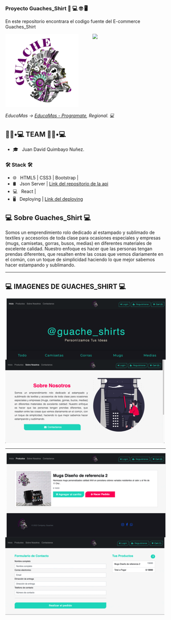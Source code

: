 ### Proyecto Guaches_Shirt 👋 💻 🤓 🖥

<p>
  En este repositorio encontrara el codigo fuente del E-commerce Guaches_Shirt
</p>

<img align='right' src="https://media.giphy.com/media/M9gbBd9nbDrOTu1Mqx/giphy.gif" width="230">
<img align='letf' src="https://github.com/JDQN/Deploying-Guaches/blob/main/logo1.png" width="230">


<p><em> EducaMas -> <a href="https://educamas.com.co/"> EducaMas - Programate</a>, Regional. 💻 </br>
</em></p>

<h2> 👨🏻•💻  TEAM 👨🏻•💻 </h2>

- 🎓 &nbsp; Juan David Quimbayo Nuñez.


<h3>🛠 Stack 🛠 </h3>

- 🌐 &nbsp; HTML5 | CSS3 | Bootstrap |
- 🛢 &nbsp; Json Server | <a href="https://github.com/JDQN/jsonapi"> Link del repositorio de la api</a>
- 💻 &nbsp; React | 
- 🖥 &nbsp; Deploying | <a href="https://guaches.vercel.app/"> Link del deploying</a>

<h2>💻  Sobre Guaches_Shirt 💻</h2>
<p>
  Somos un emprendimiento rolo dedicado al estampado y sublimado de textiles y 
  accesorios de toda clase para ocasiones especiales y empresas (mugs, camisetas, gorras, busos, medias) 
  en diferentes materiales de excelente calidad. Nuestro enfoque es hacer que las personas tengan 
  prendas diferentes, que resalten entre las cosas que vemos diariamente en el común, con un toque 
  de simplicidad haciendo lo que mejor sabemos hacer estampando y sublimando.
</p>

---

<h2>💻 IMAGENES DE GUACHES_SHIRT 💻</h2>

<img align='right' src="https://github.com/JDQN/Deploying-Guaches/blob/main/1.Home.png" width="500"/>



<img src="https://github.com/JDQN/Deploying-Guaches/blob/main/2.about.png" width="500"/>


---


<img align='right' src="https://github.com/JDQN/Deploying-Guaches/blob/main/3.Product.png" width="500"/>



<img src="https://github.com/JDQN/Deploying-Guaches/blob/main/4.RelizarPedido.png" width="500"/>

